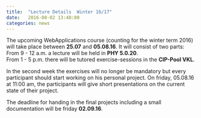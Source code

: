```yaml
---
title:  "Lecture Details  Winter 16/17"
date:   2016-08-02 13:40:00
categories: news
---
```


The upcoming WebApplications course (counting for the winter term 2016) will take place between **25.07** and **05.08.16**. It will consist of two parts:  
From 9 - 12 a.m. a lecture will be held in **PHY 5.0.20**.  
From 1 - 5 p.m. there will be tutored exercise-sessions in the **CIP-Pool VKL**.

In the second week the exercises will no longer be mandatory but every participant should start working on his personal project.
On friday, 05.08.16 at 11:00 am, the participants will give short presentations on the current state of their project.

The deadline for handing in the final projects including a small documentation will be friday **02.09.16**.
